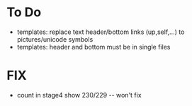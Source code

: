 # To Do

- templates: replace text header/bottom links (up,self,...) to pictures/unicode symbols
- templates: header and bottom must be in single files

# FIX

- count in stage4 show 230/229 -- won't fix
